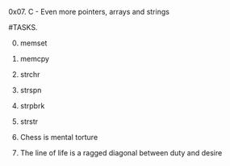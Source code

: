 0x07. C - Even more pointers, arrays and strings

#TASKS.

0. memset

1. memcpy

2. strchr

3. strspn

4. strpbrk

5. strstr

6. Chess is mental torture

7. The line of life is a ragged diagonal between duty and desire
